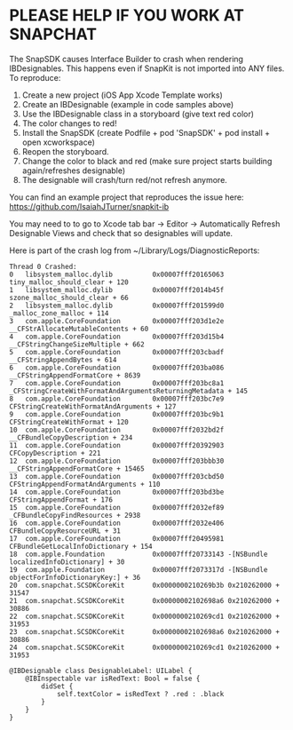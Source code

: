 # PLEASE HELP IF YOU WORK AT SNAPCHAT
The SnapSDK causes Interface Builder to crash when rendering IBDesignables. This happens even if SnapKit is not imported into ANY files.
To reproduce:
1. Create a new project (iOS App Xcode Template works)
2. Create an IBDesignable (example in code samples above)
3. Use the IBDesignable class in a storyboard (give text red color)
4. The color changes to red!
5. Install the SnapSDK (create Podfile + pod 'SnapSDK' + pod install + open xcworkspace)
6. Reopen the storyboard.
7. Change the color to black and red (make sure project starts building again/refreshes designable)
8. The designable will crash/turn red/not refresh anymore.

You can find an example project that reproduces the issue here: https://github.com/IsaiahJTurner/snapkit-ib

You may need to to go to Xcode tab bar -> Editor -> Automatically Refresh Designable Views and check that so designables will update.

Here is part of the crash log from ~/Library/Logs/DiagnosticReports:
```
Thread 0 Crashed:
0   libsystem_malloc.dylib        	0x00007fff20165063 tiny_malloc_should_clear + 120
1   libsystem_malloc.dylib        	0x00007fff2014b45f szone_malloc_should_clear + 66
2   libsystem_malloc.dylib        	0x00007fff201599d0 _malloc_zone_malloc + 114
3   com.apple.CoreFoundation      	0x00007fff203d1e2e __CFStrAllocateMutableContents + 60
4   com.apple.CoreFoundation      	0x00007fff203d15b4 __CFStringChangeSizeMultiple + 662
5   com.apple.CoreFoundation      	0x00007fff203cbadf __CFStringAppendBytes + 614
6   com.apple.CoreFoundation      	0x00007fff203ba086 __CFStringAppendFormatCore + 8639
7   com.apple.CoreFoundation      	0x00007fff203bc8a1 _CFStringCreateWithFormatAndArgumentsReturningMetadata + 145
8   com.apple.CoreFoundation      	0x00007fff203bc7e9 CFStringCreateWithFormatAndArguments + 127
9   com.apple.CoreFoundation      	0x00007fff203bc9b1 CFStringCreateWithFormat + 120
10  com.apple.CoreFoundation      	0x00007fff2032bd2f __CFBundleCopyDescription + 234
11  com.apple.CoreFoundation      	0x00007fff20392903 CFCopyDescription + 221
12  com.apple.CoreFoundation      	0x00007fff203bbb30 __CFStringAppendFormatCore + 15465
13  com.apple.CoreFoundation      	0x00007fff203cbd50 CFStringAppendFormatAndArguments + 110
14  com.apple.CoreFoundation      	0x00007fff203bd3be CFStringAppendFormat + 176
15  com.apple.CoreFoundation      	0x00007fff2032ef89 _CFBundleCopyFindResources + 2938
16  com.apple.CoreFoundation      	0x00007fff2032e406 CFBundleCopyResourceURL + 31
17  com.apple.CoreFoundation      	0x00007fff20495981 CFBundleGetLocalInfoDictionary + 154
18  com.apple.Foundation          	0x00007fff20733143 -[NSBundle localizedInfoDictionary] + 30
19  com.apple.Foundation          	0x00007fff2073317d -[NSBundle objectForInfoDictionaryKey:] + 36
20  com.snapchat.SCSDKCoreKit     	0x0000000210269b3b 0x210262000 + 31547
21  com.snapchat.SCSDKCoreKit     	0x00000002102698a6 0x210262000 + 30886
22  com.snapchat.SCSDKCoreKit     	0x0000000210269cd1 0x210262000 + 31953
23  com.snapchat.SCSDKCoreKit     	0x00000002102698a6 0x210262000 + 30886
24  com.snapchat.SCSDKCoreKit     	0x0000000210269cd1 0x210262000 + 31953
```
```
@IBDesignable class DesignableLabel: UILabel {
    @IBInspectable var isRedText: Bool = false {
        didSet {
            self.textColor = isRedText ? .red : .black
        }
    }
}
```
